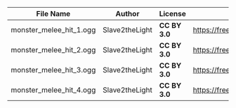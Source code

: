 | File Name        | Author   | License   | Link                            |
|------------------|----------|-----------|---------------------------------|
| monster_melee_hit_1.ogg | Slave2theLight | **CC BY 3.0** | https://freesound.org/people/Slave2theLight/sounds/157112/ |
| monster_melee_hit_2.ogg | Slave2theLight | **CC BY 3.0** | https://freesound.org/people/Slave2theLight/sounds/157112/ |
| monster_melee_hit_3.ogg | Slave2theLight | **CC BY 3.0** | https://freesound.org/people/Slave2theLight/sounds/157112/ |
| monster_melee_hit_4.ogg | Slave2theLight | **CC BY 3.0** | https://freesound.org/people/Slave2theLight/sounds/157112/ |

